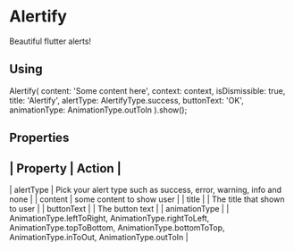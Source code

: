 # Alertify

Beautiful flutter alerts!



## Using

 Alertify(
  content: 'Some content here',
  context: context,
  isDismissible: true,
  title: 'Alertify',
  alertType: AlertifyType.success,
  buttonText: 'OK',
  animationType: AnimationType.outToIn
).show();



## Properties

| Property | Action |
---------------------
| alertType | Pick your alert type such as success, error, warning, info and none |
| content | some content to show user |
| title | | The title that shown to user |
| buttonText | | The button text |
| animationType | | AnimationType.leftToRight, AnimationType.rightToLeft, AnimationType.topToBottom, AnimationType.bottomToTop, AnimationType.inToOut, AnimationType.outToIn |
